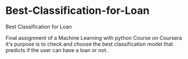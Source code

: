 # Best-Classification-for-Loan
Best Classification for Loan


Final assignment of a Machine Learning with python Course on Coursera it's purpose is to check and choose the best classification model that predicts if the user can have a loan or not. 
